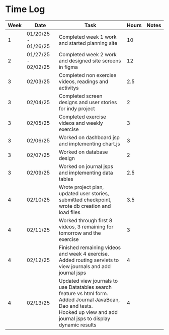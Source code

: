 # Time Log

|Week | Date                | Task                                                                                                                                                                            | Hours | Notes|
|------|---------------------|---------------------------------------------------------------------------------------------------------------------------------------------------------------------------------|-------|------|
| 1| 01/20/25 - 01/26/25 | Completed week 1 work and started planning site                                                                                                                                 | 10    | |
| 2| 01/27/25 - 02/02/25 | Completed week 2 work and designed site screens in figma                                                                                                                        | 12    | |
| 3| 02/03/25            | Completed non exercise videos, readings and activitys                                                                                                                           | 2.5   | |
| 3| 02/04/25            | Completed screen designs and user stories for indy project                                                                                                                      | 2     | |
| 3| 02/05/25            | Completed exercise videos and weekly exercise                                                                                                                                   | 3     | |
| 3| 02/06/25            | Worked on dashboard jsp and implementing chart.js                                                                                                                               | 3     | |
| 3| 02/07/25            | Worked on database design                                                                                                                                                       | 2     | |
| 3| 02/09/25            | Worked on journal jsps and implementing data tables                                                                                                                             | 2.5   | |
| 4| 02/10/25            | Wrote project plan, updated user stories, submitted checkpoint, wrote db creation and load files                                                                                | 3.5   | |
| 4| 02/11/25            | Worked through first 8 videos, 3 remaining for tomorrow and the exercise                                                                                                        | 3     | |
| 4| 02/12/25            | Finished remaining videos and week 4 exercise. Added routing servlets to view journals and add journal jsps                                                                     | 4 | |
| 4| 02/13/25            | Updated view journals to use Datatables search feature vs html form. Added Journal JavaBean, Dao and tests.<br/> Hooked up view and add journal jsps to display dynamic results | 4 | |